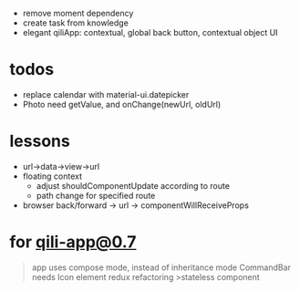* remove moment dependency
* create task from knowledge
* elegant qiliApp: contextual, global back button, contextual object UI

todos
=====
* replace calendar with material-ui.datepicker
* Photo need getValue, and onChange(newUrl, oldUrl)

lessons
=======
* url->data->view->url
* floating context
	* adjust shouldComponentUpdate according to route
	* path change for specified route
* browser back/forward -> url -> componentWillReceiveProps

for qili-app@0.7
================
>app uses compose mode, instead of inheritance mode
>CommandBar needs Icon element
>redux refactoring
	>stateless component